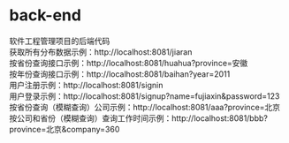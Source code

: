 # back-end
软件工程管理项目的后端代码  
获取所有分布数据示例：http://localhost:8081/jiaran  
按省份查询接口示例：http://localhost:8081/huahua?province=安徽   
按年份查询接口示例：http://localhost:8081/baihan?year=2011  
用户注册示例：http://localhost:8081/signin  
用户登录示例：http://localhost:8081/signup?name=fujiaxin&password=123  
按省份查询（模糊查询）公司示例：http://localhost:8081/aaa?province=北京  
按公司和省份（模糊查询）查询工作时间示例：http://localhost:8081/bbb?province=北京&company=360  
